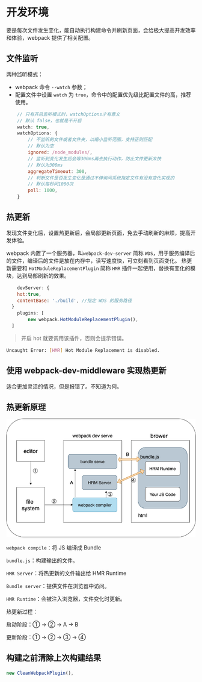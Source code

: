# 开发环境

要是每次文件发生变化，能自动执行构建命令并刷新页面，会给极大提高开发效率和体验，webpack 提供了相关配置。

## 文件监听

两种监听模式：

- webpack 命令 `--watch` 参数；
- 配置文件中设置 `watch` 为 `true`，命令中的配置优先级比配置文件的高，推荐使用。

```js
	// 只有开启监听模式时，watchOptions才有意义
	// 默认 false，也就是不开启
	watch: true,
	watchOptions: {
		// 不监听的文件或者文件夹，以缩小监听范围，支持正则匹配
		// 默认为空
		ignored: /node_modules/,
		// 监听到变化发生后会等300ms再去执行动作，防止文件更新太快
		// 默认为300ms
		aggregateTimeout: 300,
		// 判断文件是否发生变化是通过不停询问系统指定文件有没有变化实现的
		// 默认每秒问1000次
		poll: 1000,
	}
```

## 热更新

发现文件变化后，设置热更新后，会局部更新页面，免去手动刷新的麻烦，提高开发体验。

webpack 内置了一个服务器，叫`webpack-dev-server` 简称 `WDS`，用于服务编译后的文件，编译后的文件是放在内存中，读写速度快，可立刻看到页面变化。
热更新需要和 `HotModuleReplacementPlugin` 简称 `HMR` 插件一起使用，替换有变化的模块，达到局部刷新的效果。

```js
	devServer: {
    hot:true,
    contentBase: './build', //指定 WDS 的服务路径
  }
	plugins: [
		new webpack.HotModuleReplacementPlugin(),
  ]
```

> 开启 hot 就要调用该插件，否则会提示错误。

```bash
Uncaught Error: [HMR] Hot Module Replacement is disabled.
```

## 使用 webpack-dev-middleware 实现热更新

适合更加灵活的情况，但是报错了。不知道为何。

## 热更新原理

![](./wds.drawio.png)

`webpack compile`：将 JS 编译成 Bundle

`bundle.js`：构建输出的文件。

`HMR Server`：将热更新的文件输出给 HMR Runtime

`Bundle server`：提供文件在浏览器中访问。

`HMR Runtime`：会被注入浏览器，文件变化时更新。

热更新过程：

启动阶段：① → ② → A → B

更新阶段：① → ② → ③ → ④

## 构建之前清除上次构建结果

```js
new CleanWebpackPlugin(),
```
